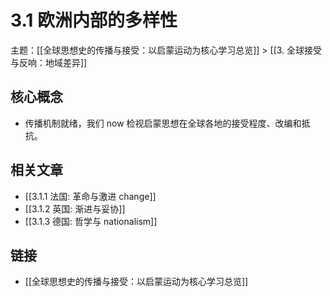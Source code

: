 # 3.1 欧洲内部的多样性

主题：[[全球思想史的传播与接受：以启蒙运动为核心学习总览]] > [[3. 全球接受与反响：地域差异]]

## 核心概念

- 传播机制就绪，我们 now 检视启蒙思想在全球各地的接受程度、改编和抵抗。

## 相关文章

- [[3.1.1 法国: 革命与激进 change]]
- [[3.1.2 英国: 渐进与妥协]]
- [[3.1.3 德国: 哲学与 nationalism]]

## 链接

- [[全球思想史的传播与接受：以启蒙运动为核心学习总览]]
